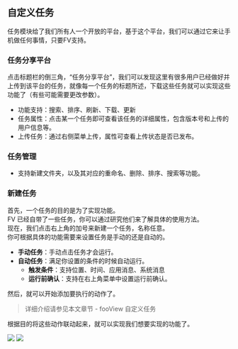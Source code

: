 ## 自定义任务
任务模块给了我们所有人一个开放的平台，基于这个平台，我们可以通过它来让手机做任何事情，只要FV支持。

### 任务分享平台

点击标题栏的倒三角，“任务分享平台”，我们可以发现这里有很多用户已经做好并上传到该平台的任务，就像每一个任务的标题所述，下载这些任务就可以实现这些功能了（有些可能需要更改参数）。

* 功能支持：搜索、排序、刷新、下载、更新
* 任务属性：点击某一个任务即可查看该任务的详细属性，包含版本号和上传的用户信息等。
* 上传任务：通过右侧菜单上传，属性可查看上传状态是否已发布。

### 任务管理

* 支持新建文件夹，以及其对应的重命名、删除、排序、搜索等功能。

### 新建任务

首先，一个任务的目的是为了实现功能。  
FV 已经自带了一些任务，你可以通过研究他们来了解具体的使用方法。  
现在，我们点击右上角的加号来新建一个任务，名称任意。  
你可根据具体的功能需要来设置任务是手动的还是自动的。

* **手动任务**：手动点击任务才会运行。
* **自动任务**：满足你设置的条件的时候自动运行。
  * **触发条件**：支持位置、时间、应用消息、系统消息
  * **运行前确认**：支持在右上角菜单中设置运行前确认。

然后，就可以开始添加要执行的动作了。

>详细介绍请参见本文章节 -  fooView 自定义任务

根据目的将这些动作联动起来，就可以实现我们想要实现的功能了。

![](http://ww1.sinaimg.cn/large/6b1dd0a7ly1fzt5oxkc82j20u00a9aan.jpg)
![](http://ww1.sinaimg.cn/large/6b1dd0a7ly1fzt5piq3rbj20u01fc78p.jpg)